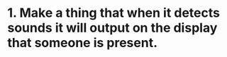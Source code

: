# 1. Make a thing that when it detects sounds it will output on the display that someone is present.